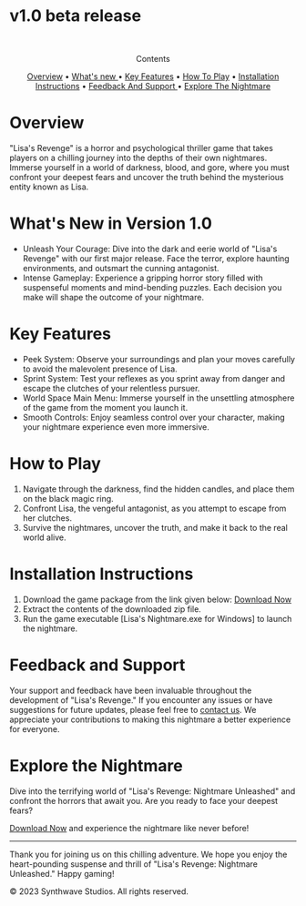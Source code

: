 # v1.0 beta release 
<br>
<p align= "center">Contents </p>
<p align="center">
  <a href="#overview">Overview</a> •
  <a href="#what's-new-in-version-1.0"> What's new </a> •
  <a href="#key-features">Key Features</a> •
  <a href="#how-to-play">How To Play</a> •
  <a href="#installation-instructions">Installation Instructions</a> • <a href = "#feedback-and-support"> Feedback And Support </a> • <a href = "#explore-the-nightmare"> Explore The Nightmare </a>
</p>

# Overview
"Lisa's Revenge" is a horror and psychological thriller game that takes players on a chilling journey into the depths of their own nightmares. Immerse yourself in a world of darkness, blood, and gore, where you must confront your deepest fears and uncover the truth behind the mysterious entity known as Lisa.

# What's New in Version 1.0
- Unleash Your Courage: Dive into the dark and eerie world of "Lisa's Revenge" with our first major release. Face the terror, explore haunting environments, and outsmart the cunning antagonist.
- Intense Gameplay: Experience a gripping horror story filled with suspenseful moments and mind-bending puzzles. Each decision you make will shape the outcome of your nightmare.

# Key Features
- Peek System: Observe your surroundings and plan your moves carefully to avoid the malevolent presence of Lisa.
- Sprint System: Test your reflexes as you sprint away from danger and escape the clutches of your relentless pursuer.
- World Space Main Menu: Immerse yourself in the unsettling atmosphere of the game from the moment you launch it.
- Smooth Controls: Enjoy seamless control over your character, making your nightmare experience even more immersive.

# How to Play
1. Navigate through the darkness, find the hidden candles, and place them on the black magic ring.
2. Confront Lisa, the vengeful antagonist, as you attempt to escape from her clutches.
3. Survive the nightmares, uncover the truth, and make it back to the real world alive.

# Installation Instructions
1. Download the game package from the link given below: [Download Now](https://www.mediafire.com/download_status.php?quickkey=uchmycqcnjnli7o&origin=download) 
2. Extract the contents of the downloaded zip file.
3. Run the game executable [Lisa's Nightmare.exe for Windows] to launch the nightmare.

# Feedback and Support
Your support and feedback have been invaluable throughout the development of "Lisa's Revenge." If you encounter any issues or have suggestions for future updates, please feel free to [contact us](mailto:synthwavesupport@gmail.com). We appreciate your contributions to making this nightmare a better experience for everyone.

# Explore the Nightmare
Dive into the terrifying world of "Lisa's Revenge: Nightmare Unleashed" and confront the horrors that await you. Are you ready to face your deepest fears?

[Download Now](https://www.mediafire.com/download_status.php?quickkey=uchmycqcnjnli7o&origin=download) and experience the nightmare like never before!

---


Thank you for joining us on this chilling adventure. We hope you enjoy the heart-pounding suspense and thrill of "Lisa's Revenge: Nightmare Unleashed." Happy gaming!

© 2023 Synthwave Studios. All rights reserved.
